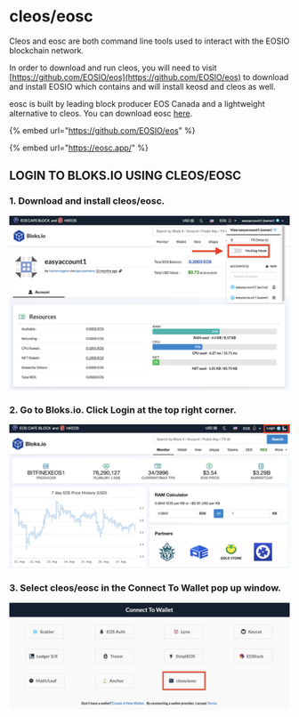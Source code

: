 # cleos/eosc

Cleos and eosc are both command line tools used to interact with the EOSIO blockchain network. 

In order to download and run cleos, you will need to visit [https://github.com/EOSIO/eos](https://github.com/EOSIO/eos) to download and install EOSIO which contains and will install keosd and cleos as well.

eosc is built by leading block producer EOS Canada and a lightweight alternative to cleos. You can download eosc [here](https://eosc.app/). 

{% embed url="https://github.com/EOSIO/eos" %}

{% embed url="https://eosc.app/" %}

## LOGIN TO BLOKS.IO USING CLEOS/EOSC 

### 1. Download and install cleos/eosc. 

![](../../.gitbook/assets/image%20%28150%29.png)

### 2. Go to Bloks.io. Click Login at the top right corner.

![](../../.gitbook/assets/image%20%28129%29.png)

### 3. Select cleos/eosc in the Connect To Wallet pop up window. 

![](../../.gitbook/assets/image%20%28159%29.png)

